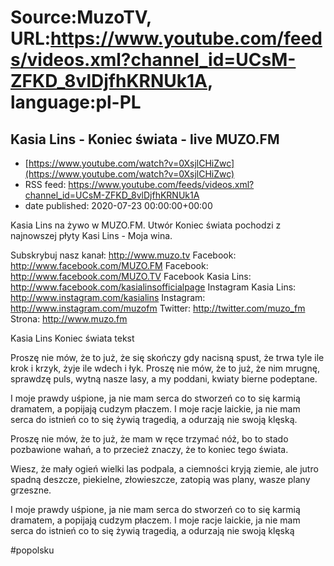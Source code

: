# Source:MuzoTV, URL:https://www.youtube.com/feeds/videos.xml?channel_id=UCsM-ZFKD_8vlDjfhKRNUk1A, language:pl-PL

## Kasia Lins - Koniec świata - live MUZO.FM
 - [https://www.youtube.com/watch?v=0XsjlCHiZwc](https://www.youtube.com/watch?v=0XsjlCHiZwc)
 - RSS feed: https://www.youtube.com/feeds/videos.xml?channel_id=UCsM-ZFKD_8vlDjfhKRNUk1A
 - date published: 2020-07-23 00:00:00+00:00

Kasia Lins na żywo w MUZO.FM. Utwór Koniec świata pochodzi z najnowszej płyty Kasi Lins - Moja wina.

Subskrybuj nasz kanał: http://www.muzo.tv
Facebook: http://www.facebook.com/MUZO.FM
Facebook: http://www.facebook.com/MUZO.TV
Facebook Kasia Lins: http://www.facebook.com/kasialinsofficialpage
Instagram Kasia Lins: http://www.instagram.com/kasialins
Instagram: http://www.instagram.com/muzofm
Twitter: http://twitter.com/muzo_fm
Strona: http://www.muzo.fm


Kasia Lins Koniec świata tekst

Proszę nie mów, że to już,
że się skończy gdy nacisną spust,
że trwa tyle ile krok i krzyk,
żyje ile wdech i łyk.
Proszę nie mów, że to już,
że nim mrugnę, sprawdzę puls,
wytną nasze lasy,
a my poddani,
kwiaty bierne podeptane.

I moje prawdy uśpione,
ja nie mam serca do stworzeń
co to się karmią dramatem,
a popijają cudzym płaczem.
I moje racje laickie,
ja nie mam serca do istnień
co to się żywią tragedią,
a odurzają nie swoją klęską.

Proszę nie mów, że to już,
że mam w ręce trzymać nóż,
bo to stado pozbawione wahań,
a to przecież znaczy,
że to koniec tego świata.

Wiesz, że mały ogień
wielki las podpala,
a ciemności kryją ziemie,
ale jutro spadną deszcze,
piekielne, złowieszcze,
zatopią was plany,
wasze plany grzeszne.

I moje prawdy uśpione,
ja nie mam serca do stworzeń
co to się karmią dramatem,
a popijają cudzym płaczem.
I moje racje laickie,
ja nie mam serca do istnień
co to się żywią tragedią,
a odurzają nie swoją klęską 

#popolsku

